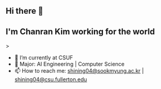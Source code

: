 ## Hi there 👋
## I'm Chanran Kim working for the world

<!--
**isliese/isliese** is a ✨ _special_ ✨ repository because its `README.md` (this file) appears on your GitHub profile. -->>

- 🔭 I’m currently at CSUF 
- 🌱 Major: AI Engineering | Computer Science 
- 📫 How to reach me: shining04@sookmyung.ac.kr | shining04@csu.fullerton.edu

